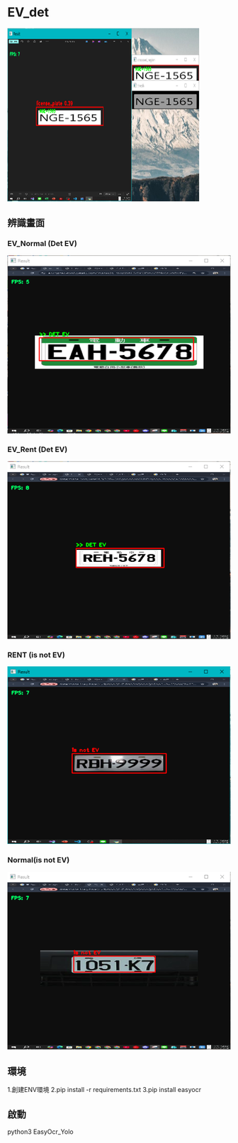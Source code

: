 # EV_det


![專案封面圖](https://github.com/PlayerBHX/license_plate_det/blob/main/Main.png)

## 辨識畫面

### EV_Normal (Det EV)

![EV_Normal](https://github.com/PlayerBHX/license_plate_det/blob/main/EV_Normal.PNG)
### EV_Rent (Det EV)
![EV_Rent](https://github.com/PlayerBHX/license_plate_det/blob/main/EV_Rent.PNG)
### RENT (is not EV)
![RENT](https://github.com/PlayerBHX/license_plate_det/blob/main/RENT.PNG)
### Normal(is not EV)
![Normal](https://github.com/PlayerBHX/license_plate_det/blob/main/normal.PNG)
## 環境

1.創建ENV環境
2.pip install -r requirements.txt
3.pip install easyocr

## 啟動
python3 EasyOcr_Yolo

